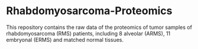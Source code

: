 # Rhabdomyosarcoma-Proteomics
This repository contains the raw data of the proteomics of tumor samples of rhabdomyosarcoma (RMS) patients, including 8 alveolar (ARMS), 11 embryonal (ERMS) and matched normal tissues.
